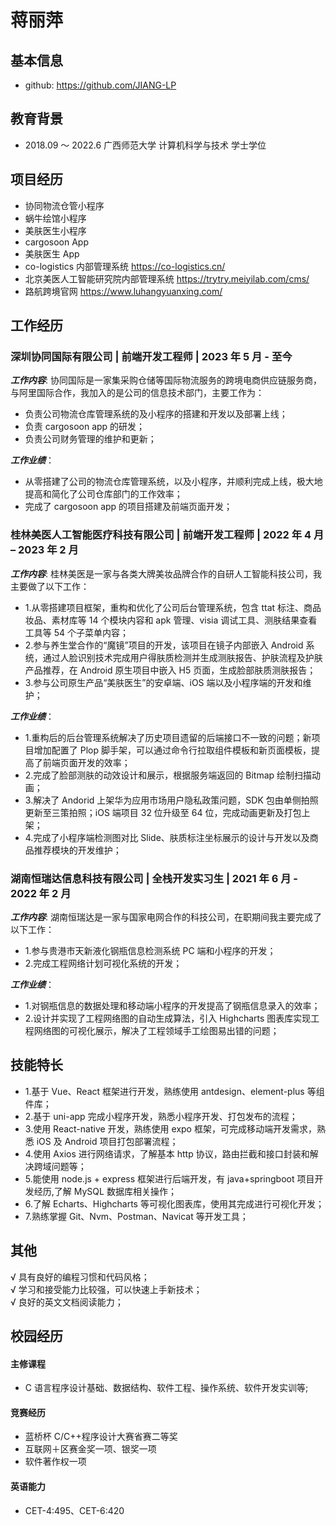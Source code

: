 # 蒋丽萍

## 基本信息

- github: https://github.com/JIANG-LP

## 教育背景

- 2018.09 ～ 2022.6 广西师范大学 计算机科学与技术 学士学位

## 项目经历

- 协同物流仓管小程序
- 蜗牛绘馆小程序
- 美肤医生小程序
- cargosoon App
- 美肤医生 App
- co-logistics 内部管理系统 https://co-logistics.cn/
- 北京美医人工智能研究院内部管理系统 https://trytry.meiyilab.com/cms/
- 路航跨境官网 https://www.luhangyuanxing.com/

## 工作经历

### 深圳协同国际有限公司 | 前端开发工程师 | 2023 年 5 月 - 至今

**_工作内容_**: 协同国际是一家集采购仓储等国际物流服务的跨境电商供应链服务商，与阿里国际合作，我加入的是公司的信息技术部门，主要工作为：

- 负责公司物流仓库管理系统的及小程序的搭建和开发以及部署上线；
- 负责 cargosoon app 的研发；
- 负责公司财务管理的维护和更新；

**_工作业绩_**：

- 从零搭建了公司的物流仓库管理系统，以及小程序，并顺利完成上线，极大地提高和简化了公司仓库部门的工作效率；
- 完成了 cargosoon app 的项目搭建及前端页面开发；

### 桂林美医人工智能医疗科技有限公司 | 前端开发工程师 | 2022 年 4 月 – 2023 年 2 月

**_工作内容_**: 桂林美医是一家与各类大牌美妆品牌合作的自研人工智能科技公司，我主要做了以下工作：

- 1.从零搭建项目框架，重构和优化了公司后台管理系统，包含 ttat 标注、商品妆品、素材库等 14 个模块内容和 apk 管理、visia 调试工具、测肤结果查看工具等 54 个子菜单内容；
- 2.参与养生堂合作的“魔镜”项目的开发，该项目在镜子内部嵌入 Android 系统，通过人脸识别技术完成用户得肤质检测并生成测肤报告、护肤流程及护肤产品推荐，在 Android 原生项目中嵌入 H5 页面，生成脸部肤质测肤报告；
- 3.参与公司原生产品“美肤医生”的安卓端、iOS 端以及小程序端的开发和维护；

**_工作业绩_**：

- 1.重构后的后台管理系统解决了历史项目遗留的后端接口不一致的问题；新项目增加配置了 Plop 脚手架，可以通过命令行拉取组件模板和新页面模板，提高了前端页面开发的效率；
- 2.完成了脸部测肤的动效设计和展示，根据服务端返回的 Bitmap 绘制扫描动画；
- 3.解决了 Andorid 上架华为应用市场用户隐私政策问题，SDK 包由单侧拍照更新至三策拍照；iOS 端项目 32 位升级至 64 位，完成动画更新及打包上架；
- 4.完成了小程序端检测图对比 Slide、肤质标注坐标展示的设计与开发以及商品推荐模块的开发维护；

### 湖南恒瑞达信息科技有限公司 | 全栈开发实习生 | 2021 年 6 月 - 2022 年 2 月

**_工作内容_**: 湖南恒瑞达是一家与国家电网合作的科技公司，在职期间我主要完成了以下工作：

- 1.参与贵港市天新液化钢瓶信息检测系统 PC 端和小程序的开发；
- 2.完成工程网络计划可视化系统的开发；

**_工作业绩_**：

- 1.对钢瓶信息的数据处理和移动端小程序的开发提高了钢瓶信息录入的效率；
- 2.设计并实现了工程网络图的自动生成算法，引入 Highcharts 图表库实现工程网络图的可视化展示，解决了工程领域手工绘图易出错的问题；

## 技能特长

- 1.基于 Vue、React 框架进行开发，熟练使用 antdesign、element-plus 等组件库；
- 2.基于 uni-app 完成小程序开发，熟悉小程序开发、打包发布的流程；
- 3.使用 React-native 开发，熟练使用 expo 框架，可完成移动端开发需求，熟悉 iOS 及 Android 项目打包部署流程；
- 4.使用 Axios 进行网络请求，了解基本 http 协议，路由拦截和接口封装和解决跨域问题等；
- 5.能使用 node.js + express 框架进行后端开发，有 java+springboot 项目开发经历,了解 MySQL 数据库相关操作；
- 6.了解 Echarts、Highcharts 等可视化图表库，使用其完成进行可视化开发；
- 7.熟练掌握 Git、Nvm、Postman、Navicat 等开发工具；

## 其他

√ 具有良好的编程习惯和代码风格；  
√ 学习和接受能力比较强，可以快速上手新技术；  
√ 良好的英文文档阅读能力；

## 校园经历

#### 主修课程

- C 语言程序设计基础、数据结构、软件工程、操作系统、软件开发实训等;

#### 竞赛经历

- 蓝桥杯 C/C++程序设计大赛省赛二等奖
- 互联网＋区赛金奖一项、银奖一项
- 软件著作权一项

#### 英语能力

- CET-4:495、CET-6:420
